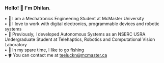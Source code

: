 ### Hello! 👋 I'm Dhilan. 
  • 🏫 I am a Mechatronics Engineering Student at McMaster University\
  • 🧠 I love to work with digital electronics, programmable devices and robotic systems \
  • 💼 Previously, I developed Autonomous Systems as an NSERC USRA Undergraduate Student at Telehaptics, Robotics and Computational Vision Laboratory\
  • 🎣 In my spare time, I like to go fishing\
  • 🍀 You can contact me at teeluckn@mcmaster.ca

